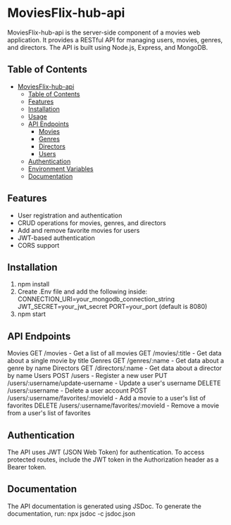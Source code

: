 # MoviesFlix-hub-api

MoviesFlix-hub-api is the server-side component of a movies web application. It provides a RESTful API for managing users, movies, genres, and directors. The API is built using Node.js, Express, and MongoDB.

## Table of Contents

- [MoviesFlix-hub-api](#moviesflix-hub-api)
  - [Table of Contents](#table-of-contents)
  - [Features](#features)
  - [Installation](#installation)
  - [Usage](#usage)
  - [API Endpoints](#api-endpoints)
    - [Movies](#movies)
    - [Genres](#genres)
    - [Directors](#directors)
    - [Users](#users)
  - [Authentication](#authentication)
  - [Environment Variables](#environment-variables)
  - [Documentation](#documentation)

## Features

- User registration and authentication
- CRUD operations for movies, genres, and directors
- Add and remove favorite movies for users
- JWT-based authentication
- CORS support

## Installation
1. npm install
2. Create .Env file and add the following inside: 
 CONNECTION_URI=your_mongodb_connection_string
JWT_SECRET=your_jwt_secret
PORT=your_port (default is 8080)
3. npm start

## API Endpoints
Movies
GET /movies - Get a list of all movies
GET /movies/:title - Get data about a single movie by title
Genres
GET /genres/:name - Get data about a genre by name
Directors
GET /directors/:name - Get data about a director by name
Users
POST /users - Register a new user
PUT /users/:username/update-username - Update a user's username
DELETE /users/:username - Delete a user account
POST /users/:username/favorites/:movieId - Add a movie to a user's list of favorites
DELETE /users/:username/favorites/:movieId - Remove a movie from a user's list of favorites

## Authentication
The API uses JWT (JSON Web Token) for authentication. To access protected routes, include the JWT token in the Authorization header as a Bearer token.


## Documentation
The API documentation is generated using JSDoc. To generate the documentation, run: npx jsdoc -c jsdoc.json

